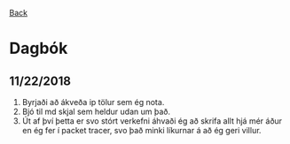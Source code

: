 [Back](../)

# Dagbók

## 11/22/2018

1. Byrjaði að ákveða ip tölur sem ég nota.
2. Bjó til md skjal sem heldur udan um það.
3. Út af því þetta er svo stórt verkefni áhvaði ég að skrifa allt hjá mér áður en ég fer í packet tracer, svo það minki líkurnar á að ég geri villur.
